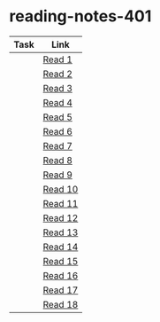# reading-notes-401

| Task  |  Link |
|---|---|
| | [Read 1](-----------------------)  |
|| [Read 2](https://ahmadkheder-401-advanced-javascript.github.io/reading-notes/read2) |
|| [Read 3](https://github.com/ahmadkheder-401-advanced-javascript/reading-notes/blob/master/read3.md)|
| |[Read 4](https://github.com/ahmadkheder-401-advanced-javascript/reading-notes/blob/master/read4.md)|
| |[Read 5](https://github.com/ahmadkheder-401-advanced-javascript/reading-notes/blob/master/read5.md)|
| |[Read 6](https://github.com/ahmadkheder-401-advanced-javascript/reading-notes/blob/master/read6.md)|
|  |[Read 7](https://github.com/ahmadkheder-401-advanced-javascript/reading-notes/blob/master/read7.md)|
|  |[Read 8](https://github.com/ahmadkheder-401-advanced-javascript/reading-notes/blob/master/read8.md)|
|  |[Read 9](https://github.com/ahmadkheder-401-advanced-javascript/reading-notes/blob/master/read9.md)|
|  |[Read 10](https://github.com/ahmadkheder-401-advanced-javascript/reading-notes/blob/master/read10.md)|
|  |[Read 11](https://github.com/ahmadkheder-401-advanced-javascript/reading-notes/blob/master/read11.md)|
|  |[Read 12](https://github.com/ahmadkheder-401-advanced-javascript/reading-notes/blob/master/read12.md)|
|  |[Read 13](https://github.com/ahmadkheder-401-advanced-javascript/reading-notes/blob/master/read13.md)|
|  |[Read 14](https://github.com/ahmadkheder-401-advanced-javascript/reading-notes/blob/master/read14.md)|
|  |[Read 15](https://github.com/ahmadkheder-401-advanced-javascript/reading-notes/blob/master/read15.md)|
|  |[Read 16](https://github.com/ahmadkheder-401-advanced-javascript/reading-notes/blob/master/read16.md)|
|  |[Read 17](https://github.com/ahmadkheder-401-advanced-javascript/reading-notes/blob/master/read17.md)|
|  |[Read 18](https://github.com/ahmadkheder-401-advanced-javascript/reading-notes/blob/master/read18.md)|